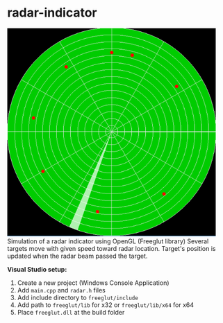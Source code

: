 # radar-indicator
<img src="radar-indicator.PNG" width="480" alt="Combined Image" />  
Simulation of a radar indicator using OpenGL (Freeglut library)  
Several targets move with given speed toward radar location. Target's position is updated when the radar beam passed the target.  

**Visual Studio setup:**  
1. Create a new project (Windows Console Application)
2. Add `main.cpp` and `radar.h` files
3. Add include directory to `freeglut/include`
4. Add path to `freeglut/lib` for x32 or `freeglut/lib/x64` for x64
5. Place `freeglut.dll` at the build folder
